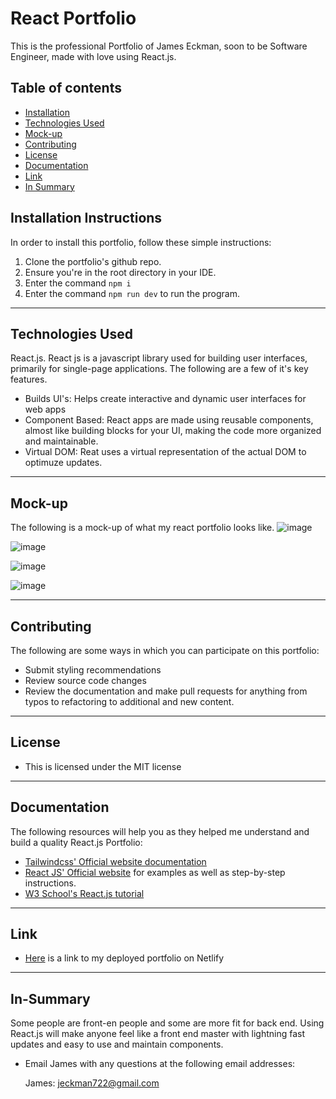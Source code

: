 # React Portfolio

This is the professional Portfolio of James Eckman, soon to be Software Engineer, made with love using React.js.

## Table of contents

- [Installation](#Installation)
- [Technologies Used](#Technologies-Used)
- [Mock-up](#Mock-up)
- [Contributing](#Contributing)
- [License](#License)
- [Documentation](#Documentation)
- [Link](#Link)
- [In Summary](#In-Summary)

## Installation Instructions

In order to install this portfolio, follow these simple instructions:

1. Clone the portfolio's github repo.
2. Ensure you're in the root directory in your IDE.
3. Enter the command `npm i`
4. Enter the command `npm run dev` to run the program.

---

## Technologies Used

React.js. React js is a javascript library used for building user interfaces, primarily for single-page applications. 
The following are a few of it's key features.
- Builds UI's: Helps create interactive and dynamic user interfaces for web apps
- Component Based: React apps are made using reusable components, almost like building blocks for your UI, making the
  code more organized and maintainable.
- Virtual DOM: Reat uses a virtual representation of the actual DOM to optimuze updates.

---

## Mock-up

The following is a mock-up of what my react portfolio looks like.
![image](https://github.com/user-attachments/assets/fe733ae5-2afc-4cdd-a636-8749b4d6f489)

![image](https://github.com/user-attachments/assets/9def7adb-db83-45a9-b4da-5e7d6992aa74)

![image](https://github.com/user-attachments/assets/48255a76-571a-4078-b7a3-c69216160e80)

![image](https://github.com/user-attachments/assets/5fcd8573-e850-48f3-8abe-6ca4fac5ab52)


---


## Contributing

The following are some ways in which you can participate on this portfolio:

- Submit styling recommendations
- Review source code changes
- Review the documentation and make pull requests for anything from typos to refactoring to additional and new content.

---

## License

- This is licensed under the MIT license

---

## Documentation

The following resources will help you as they helped me understand and build a quality React.js Portfolio:

- [Tailwindcss' Official website documentation](https://tailwindcss.com/docs/installation)
- [React JS' Official website](https://react.dev) for examples as well as step-by-step instructions.
- [W3 School's React.js tutorial](https://www.w3schools.com/react/react_getstarted.asp)

---

## Link
- [Here](https://james-eckman.netlify.app/) is a link to my deployed portfolio on Netlify

---

## In-Summary

Some people are front-en people and some are more fit for back end. Using React.js will make anyone feel like a front end master with lightning
fast updates and easy to use and maintain components. 

- Email James with any questions at the following email addresses:

  James: jeckman722@gmail.com
